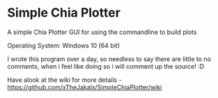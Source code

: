 # Simple Chia Plotter
A simple Chia Plotter GUI for using the commandline to build plots

Operating System: Windows 10 (64 bit)



I wrote this program over a day, so needless to say there are little to no comments, when i feel like doing so i will comment up the source! :D

Have alook at the wiki for more details - https://github.com/xTheJakalx/SimpleChiaPlotter/wiki
